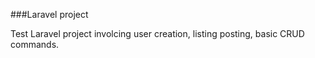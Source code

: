 ###Laravel project

Test Laravel project involcing user creation, listing posting, basic CRUD commands.